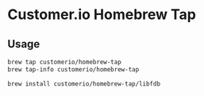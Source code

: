 # Customer.io Homebrew Tap

## Usage

```sh
brew tap customerio/homebrew-tap
brew tap-info customerio/homebrew-tap

brew install customerio/homebrew-tap/libfdb
```

